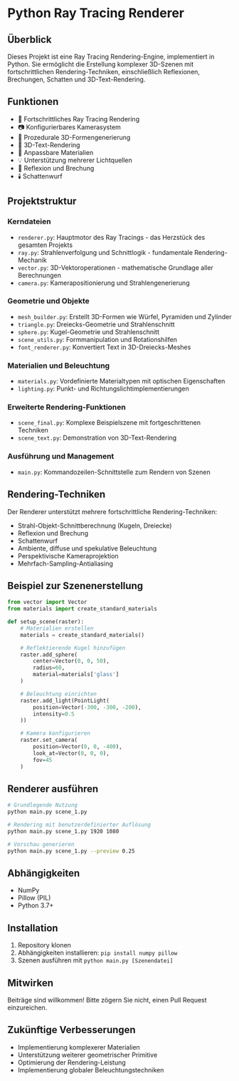 # Python Ray Tracing Renderer

## Überblick

Dieses Projekt ist eine Ray Tracing Rendering-Engine, implementiert in Python. Sie ermöglicht die Erstellung komplexer 3D-Szenen mit fortschrittlichen Rendering-Techniken, einschließlich Reflexionen, Brechungen, Schatten und 3D-Text-Rendering.

## Funktionen

- 🌈 Fortschrittliches Ray Tracing Rendering
- 📷 Konfigurierbares Kamerasystem
- 🧊 Prozedurale 3D-Formengenerierung
- 📝 3D-Text-Rendering
- 🎨 Anpassbare Materialien
- 💡 Unterstützung mehrerer Lichtquellen
- 🌟 Reflexion und Brechung
- 🕯️ Schattenwurf

## Projektstruktur

### Kerndateien
- `renderer.py`: Hauptmotor des Ray Tracings - das Herzstück des gesamten Projekts
- `ray.py`: Strahlenverfolgung und Schnittlogik - fundamentale Rendering-Mechanik
- `vector.py`: 3D-Vektoroperationen - mathematische Grundlage aller Berechnungen
- `camera.py`: Kamerapositionierung und Strahlengenerierung

### Geometrie und Objekte
- `mesh_builder.py`: Erstellt 3D-Formen wie Würfel, Pyramiden und Zylinder
- `triangle.py`: Dreiecks-Geometrie und Strahlenschnitt
- `sphere.py`: Kugel-Geometrie und Strahlenschnitt
- `scene_utils.py`: Formmanipulation und Rotationshilfen
- `font_renderer.py`: Konvertiert Text in 3D-Dreiecks-Meshes

### Materialien und Beleuchtung
- `materials.py`: Vordefinierte Materialtypen mit optischen Eigenschaften
- `lighting.py`: Punkt- und Richtungslichtimplementierungen

### Erweiterte Rendering-Funktionen
- `scene_final.py`: Komplexe Beispielszene mit fortgeschrittenen Techniken
- `scene_text.py`: Demonstration von 3D-Text-Rendering

### Ausführung und Management
- `main.py`: Kommandozeilen-Schnittstelle zum Rendern von Szenen


## Rendering-Techniken

Der Renderer unterstützt mehrere fortschrittliche Rendering-Techniken:
- Strahl-Objekt-Schnittberechnung (Kugeln, Dreiecke)
- Reflexion und Brechung
- Schattenwurf
- Ambiente, diffuse und spekulative Beleuchtung
- Perspektivische Kameraprojektion
- Mehrfach-Sampling-Antialiasing

## Beispiel zur Szenenerstellung

```python
from vector import Vector
from materials import create_standard_materials

def setup_scene(raster):
    # Materialien erstellen
    materials = create_standard_materials()

    # Reflektierende Kugel hinzufügen
    raster.add_sphere(
        center=Vector(0, 0, 50),
        radius=60,
        material=materials['glass']
    )

    # Beleuchtung einrichten
    raster.add_light(PointLight(
        position=Vector(-300, -300, -200),
        intensity=0.5
    ))

    # Kamera konfigurieren
    raster.set_camera(
        position=Vector(0, 0, -400),
        look_at=Vector(0, 0, 0),
        fov=45
    )
```

## Renderer ausführen

```bash
# Grundlegende Nutzung
python main.py scene_1.py

# Rendering mit benutzerdefinierter Auflösung
python main.py scene_1.py 1920 1080

# Vorschau generieren
python main.py scene_1.py --preview 0.25
```

## Abhängigkeiten

- NumPy
- Pillow (PIL)
- Python 3.7+

## Installation

1. Repository klonen
2. Abhängigkeiten installieren: `pip install numpy pillow`
3. Szenen ausführen mit `python main.py [Szenendatei]`

## Mitwirken

Beiträge sind willkommen! Bitte zögern Sie nicht, einen Pull Request einzureichen.

## Zukünftige Verbesserungen

- Implementierung komplexerer Materialien
- Unterstützung weiterer geometrischer Primitive
- Optimierung der Rendering-Leistung
- Implementierung globaler Beleuchtungstechniken